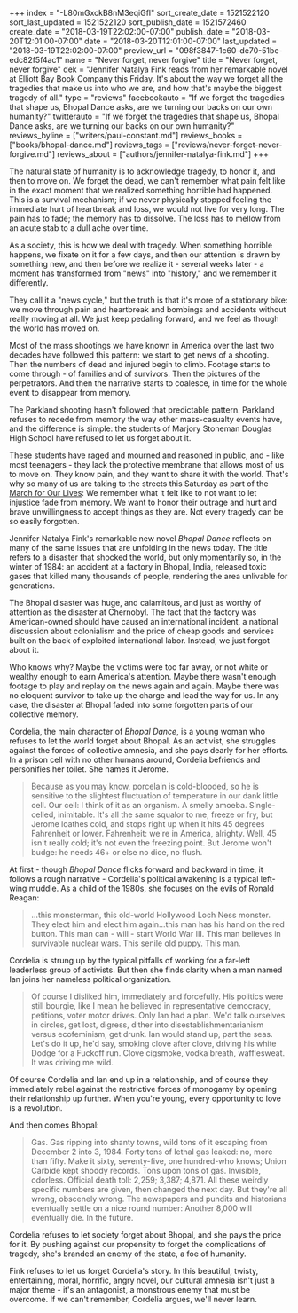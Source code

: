 +++
index = "-L80mGxckB8nM3eqiGfl"
sort_create_date = 1521522120
sort_last_updated = 1521522120
sort_publish_date = 1521572460
create_date = "2018-03-19T22:02:00-07:00"
publish_date = "2018-03-20T12:01:00-07:00"
date = "2018-03-20T12:01:00-07:00"
last_updated = "2018-03-19T22:02:00-07:00"
preview_url = "098f3847-1c60-de70-51be-edc82f5f4ac1"
name = "Never forget, never forgive"
title = "Never forget, never forgive"
dek = "Jennifer Natalya Fink reads from her remarkable novel at Elliott Bay Book Company this Friday. It's about the way we forget all the tragedies that make us into who we are, and how that's maybe the biggest tragedy of all."
type = "reviews"
facebookauto = "If we forget the tragedies that shape us, Bhopal Dance asks, are we turning our backs on our own humanity?"
twitterauto = "If we forget the tragedies that shape us, Bhopal Dance asks, are we turning our backs on our own humanity?"
reviews_byline = ["writers/paul-constant.md"]
reviews_books = ["books/bhopal-dance.md"]
reviews_tags = ["reviews/never-forget-never-forgive.md"]
reviews_about = ["authors/jennifer-natalya-fink.md"]
+++

The natural state of humanity is to acknowledge tragedy, to honor it, and then to move on. We forget the dead, we can't remember what pain felt like in the exact moment that we realized something horrible had happened. This is a survival mechanism; if we never physically stopped feeling the immediate hurt of heartbreak and loss, we would not live for very long. The pain has to fade; the memory has to dissolve. The loss has to mellow from an acute stab to a dull ache over time.

As a society, this is how we deal with tragedy. When something horrible happens, we fixate on it for a few days, and then our attention is drawn by something new, and then before we realize it  - several weeks later - a moment has transformed from "news" into "history," and we remember it differently.

They call it a "news cycle," but the truth is that it's more of a stationary bike: we move through pain and heartbreak and bombings and accidents without really moving at all. We just keep pedaling forward, and we feel as though the world has moved on.

<div class="break"></div>

Most of the mass shootings we have known in America over the last two decades have followed this pattern: we start to get news of a shooting. Then the numbers of dead and injured begin to climb. Footage starts to come through - of families and of survivors. Then the pictures of the perpetrators. And then the narrative starts to coalesce, in time for the whole event to disappear from memory.

The Parkland shooting hasn't followed that predictable pattern. Parkland refuses to recede from memory the way other mass-casualty events have, and the difference is simple: the students of Marjory Stoneman Douglas High School have refused to let us forget about it. 

These students have raged and mourned and reasoned in public, and - like most teenagers - they lack the protective membrane that allows most of us to move on. They know pain, and they want to share it with the world. That's why so many of us are taking to the streets this Saturday as part of the [March for Our Lives]( https://marchforourlives.com/): We remember what it felt like to not want to let injustice fade from memory. We want to honor their outrage and hurt and brave unwillingness to accept things as they are. Not every tragedy can be so easily forgotten.

<div class="break"></div>

Jennifer Natalya Fink's remarkable new novel *Bhopal Dance* reflects on many of the same issues that are unfolding in the news today. The title refers to a disaster that shocked the world, but only momentarily so, in the winter of 1984: an accident at a factory in Bhopal, India, released toxic gases that killed many thousands of people, rendering the area unlivable for generations.

The Bhopal disaster was huge, and calamitous, and just as worthy of attention as the disaster at Chernobyl. The fact that the factory was American-owned should have caused an international incident, a national discussion about colonialism and the price of cheap goods and services built on the back of exploited international labor.  Instead, we just forgot about it. 

Who knows why? Maybe the victims were too far away, or not white or wealthy enough to earn America's attention. Maybe there wasn't enough footage to play and replay on the news again and again. Maybe there was no eloquent survivor to take up the charge and lead the way for us. In any case, the disaster at Bhopal faded into some forgotten parts of our collective memory.

Cordelia, the main character of *Bhopal Dance*, is a young woman who refuses to let the world forget about Bhopal. As an activist, she struggles against the forces of collective amnesia, and she pays dearly for her efforts. In a prison cell with no other humans around, Cordelia befriends and personifies her toilet. She names it Jerome.

<blockquote>Because as you may know, porcelain is cold-blooded, so he is sensitive to the slightest fluctuation of temperature in our dank little cell. Our cell: I think of it as an organism. A smelly amoeba. Single-celled, inimitable. It's all the same squalor to me, freeze or fry, but Jerome loathes cold, and stops right up when it hits 45 degrees Fahrenheit or lower. Fahrenheit: we're in America, alrighty. Well, 45 isn't really cold; it's not even the freezing point. But Jerome won't budge: he needs 46+ or else no dice, no flush.</blockquote>

At first - though *Bhopal Dance* flicks forward and backward in time, it follows a rough narrative - Cordelia's political awakening is a typical left-wing muddle. As a child of the 1980s, she focuses on the evils of Ronald Reagan: 

<blockquote>…this monsterman, this old-world Hollywood Loch Ness monster. They elect him and elect him again…this man has his hand on the red button. This man can - will - start World War III. This man believes in survivable nuclear wars. This senile old puppy. This man.</blockquote>

Cordelia is strung up by the typical pitfalls of working for a far-left leaderless group of activists. But then she  finds clarity when a man named Ian joins her nameless political organization.

<blockquote>Of course I disliked him, immediately and forcefully. His politics were still bourgie, like I mean he believed in representative democracy, petitions, voter motor drives. Only Ian had a plan. We'd talk ourselves in circles, get lost, digress, dither into disestablishmentarianism versus ecofeminism, get drunk. Ian would stand up, part the seas. Let's do it up, he'd say, smoking clove after clove, driving his white Dodge for a Fuckoff run. Clove cigsmoke, vodka breath, wafflesweat. It was driving me wild.</blockquote>

Of course Cordelia and Ian end up in a relationship, and of course they immediately rebel against the restrictive forces of monogamy by opening their relationship up further. When you're young, every opportunity to love is a revolution. 

And then comes Bhopal: 

<blockquote>Gas. Gas ripping into shanty towns, wild tons of it escaping from December 2 into 3, 1984. Forty tons of lethal gas leaked: no, more than fifty. Make it sixty, seventy-five, one hundred-who knows; Union Carbide kept shoddy records. Tons upon tons of gas. Invisible, odorless. Official death toll: 2,259; 3,387; 4,871. All these weirdly specific numbers are given, then changed the next day. But they're all wrong, obscenely wrong. The newspapers and pundits and historians eventually settle on a nice round number: Another 8,000 will eventually die. In the future.</blockquote>

Cordelia refuses to let society forget about Bhopal, and she pays the price for it. By pushing against our propensity to forget the complications of tragedy, she's branded an enemy of the state, a foe of humanity.

Fink refuses to let us forget Cordelia's story. In this beautiful, twisty, entertaining, moral, horrific, angry novel, our cultural amnesia isn't just a major theme - it's an antagonist, a monstrous enemy that must be overcome. If we can't remember, Cordelia argues, we'll never learn.
